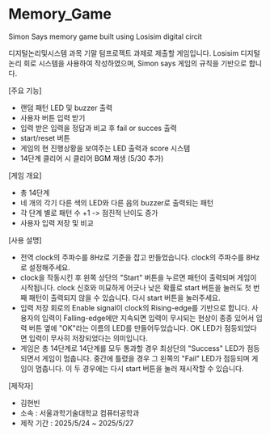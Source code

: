 # Memory_Game
Simon Says memory game built using Losisim digital circit

디지털논리및시스템 과목 기말 텀프로젝트 과제로 제출할 게임입니다.
Losisim 디지털 논리 회로 시스템을 사용하여 작성하였으며,
Simon says 게임의 규칙을 기반으로 합니다.

[주요 기능]
- 랜덤 패턴 LED 및 buzzer 출력
- 사용자 버튼 입력 받기
- 입력 받은 입력을 정답과 비교 후 fail or succes 출력
- start/reset 버튼
- 게임의 현 진행상황을 보여주는 LED 출력과 score 시스템
- 14단계 클리어 시 클리어 BGM 재생 (5/30 추가)

[게임 개요]
- 총 14단계
- 네 개의 각기 다른 색의 LED와 다른 음의 buzzer로 출력되는 패턴
- 각 단계 별로 패턴 수 +1 -> 점진적 난이도 증가
- 사용자 입력 저장 및 비교

[사용 설명]
- 전역 clock의 주파수를 8Hz로 기준을 잡고 만들었습니다. clock의 주파수를 8Hz로 설정해주세요.
- clock을 작동시킨 후 왼쪽 상단의 "Start" 버튼을 누르면 패턴이 출력되며 게임이 시작됩니다. clock 신호와 미묘하게 어긋나 낮은 확률로 start 버튼을 눌러도 첫 번째 패턴이 출력되지 않을 수 있습니다. 다시 start 버튼을 눌러주세요.
- 입력 저장 회로의 Enable signal이 clock의 Rising-edge를 기반으로 합니다. 사용자의 입력이 Falling-edge에만 지속되면 입력이 무시되는 현상이 종종 있어서 입력 버튼 옆에 "OK"라는 이름의 LED를 만들어두었습니다. OK LED가 점등되었다면 입력이 무사히 저장되었다는 의미입니다.
- 게임은 총 14단계로 14단계를 모두 통과할 경우 최상단의 "Success" LED가 점등되면서 게임이 멈춥니다. 중간에 틀렸을 경우 그 왼쪽의 "Fail" LED가 점등되며 게임이 멈춥니다. 이 두 경우에는 다시 start 버튼을 눌러 재시작할 수 있습니다.

[제작자]
- 김현빈
- 소속 : 서울과학기술대학교 컴퓨터공학과
- 제작 기간 : 2025/5/24 ~ 2025/5/27
